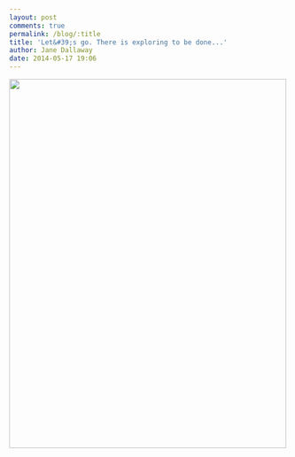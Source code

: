 ```yaml
---
layout: post
comments: true
permalink: /blog/:title
title: 'Let&#39;s go. There is exploring to be done...'
author: Jane Dallaway
date: 2014-05-17 19:06
---
```


<div><a href="//static.skitters.dallaway.com/tp_IMG_20140517_140924.jpg"><img src="//static.skitters.dallaway.com/tp_thumb_IMG_20140517_140924.jpg" width="500" height="667"/></a></div>


  
      
